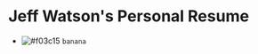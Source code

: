 # Jeff Watson's Personal Resume

- ![#f03c15](https://placehold.it/15/f03c15/000000?text=+) `banana`